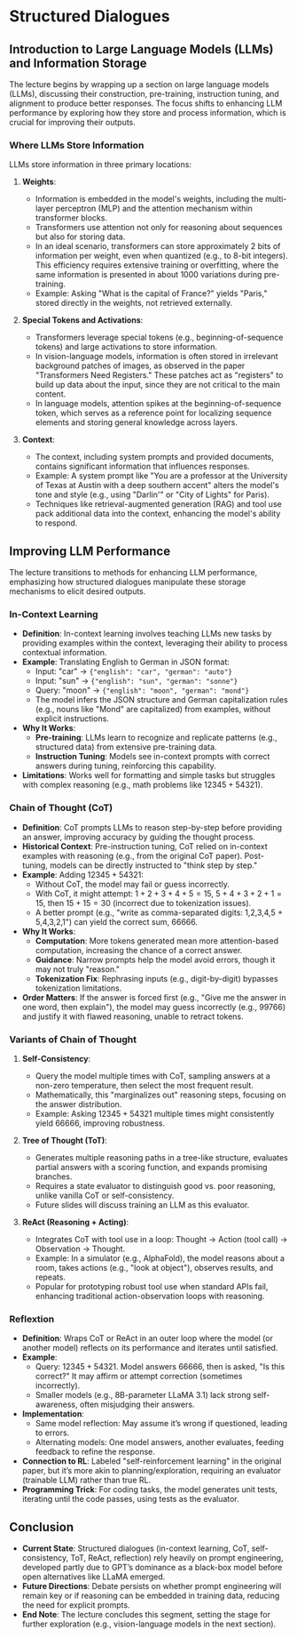 # Structured Dialogues

## Introduction to Large Language Models (LLMs) and Information Storage
The lecture begins by wrapping up a section on large language models (LLMs), discussing their construction, pre-training, instruction tuning, and alignment to produce better responses. The focus shifts to enhancing LLM performance by exploring how they store and process information, which is crucial for improving their outputs.

### Where LLMs Store Information
LLMs store information in three primary locations:
1. **Weights**:
   - Information is embedded in the model's weights, including the multi-layer perceptron (MLP) and the attention mechanism within transformer blocks.
   - Transformers use attention not only for reasoning about sequences but also for storing data.
   - In an ideal scenario, transformers can store approximately $2$ bits of information per weight, even when quantized (e.g., to 8-bit integers). This efficiency requires extensive training or overfitting, where the same information is presented in about $1000$ variations during pre-training.
   - Example: Asking "What is the capital of France?" yields "Paris," stored directly in the weights, not retrieved externally.

2. **Special Tokens and Activations**:
   - Transformers leverage special tokens (e.g., beginning-of-sequence tokens) and large activations to store information.
   - In vision-language models, information is often stored in irrelevant background patches of images, as observed in the paper "Transformers Need Registers." These patches act as "registers" to build up data about the input, since they are not critical to the main content.
   - In language models, attention spikes at the beginning-of-sequence token, which serves as a reference point for localizing sequence elements and storing general knowledge across layers.

3. **Context**:
   - The context, including system prompts and provided documents, contains significant information that influences responses.
   - Example: A system prompt like "You are a professor at the University of Texas at Austin with a deep southern accent" alters the model's tone and style (e.g., using "Darlin'" or "City of Lights" for Paris).
   - Techniques like retrieval-augmented generation (RAG) and tool use pack additional data into the context, enhancing the model's ability to respond.

## Improving LLM Performance
The lecture transitions to methods for enhancing LLM performance, emphasizing how structured dialogues manipulate these storage mechanisms to elicit desired outputs.

### In-Context Learning
- **Definition**: In-context learning involves teaching LLMs new tasks by providing examples within the context, leveraging their ability to process contextual information.
- **Example**: Translating English to German in JSON format:
  - Input: "car" → `{"english": "car", "german": "auto"}`
  - Input: "sun" → `{"english": "sun", "german": "sonne"}`
  - Query: "moon" → `{"english": "moon", "german": "mond"}`
  - The model infers the JSON structure and German capitalization rules (e.g., nouns like "Mond" are capitalized) from examples, without explicit instructions.
- **Why It Works**:
  - **Pre-training**: LLMs learn to recognize and replicate patterns (e.g., structured data) from extensive pre-training data.
  - **Instruction Tuning**: Models see in-context prompts with correct answers during tuning, reinforcing this capability.
- **Limitations**: Works well for formatting and simple tasks but struggles with complex reasoning (e.g., math problems like $12345 + 54321$).

### Chain of Thought (CoT)
- **Definition**: CoT prompts LLMs to reason step-by-step before providing an answer, improving accuracy by guiding the thought process.
- **Historical Context**: Pre-instruction tuning, CoT relied on in-context examples with reasoning (e.g., from the original CoT paper). Post-tuning, models can be directly instructed to "think step by step."
- **Example**: Adding $12345 + 54321$:
  - Without CoT, the model may fail or guess incorrectly.
  - With CoT, it might attempt: $1 + 2 + 3 + 4 + 5 = 15$, $5 + 4 + 3 + 2 + 1 = 15$, then $15 + 15 = 30$ (incorrect due to tokenization issues).
  - A better prompt (e.g., "write as comma-separated digits: 1,2,3,4,5 + 5,4,3,2,1") can yield the correct sum, $66666$.
- **Why It Works**:
  - **Computation**: More tokens generated mean more attention-based computation, increasing the chance of a correct answer.
  - **Guidance**: Narrow prompts help the model avoid errors, though it may not truly "reason."
  - **Tokenization Fix**: Rephrasing inputs (e.g., digit-by-digit) bypasses tokenization limitations.
- **Order Matters**: If the answer is forced first (e.g., "Give me the answer in one word, then explain"), the model may guess incorrectly (e.g., $99766$) and justify it with flawed reasoning, unable to retract tokens.

### Variants of Chain of Thought
1. **Self-Consistency**:
   - Query the model multiple times with CoT, sampling answers at a non-zero temperature, then select the most frequent result.
   - Mathematically, this "marginalizes out" reasoning steps, focusing on the answer distribution.
   - Example: Asking $12345 + 54321$ multiple times might consistently yield $66666$, improving robustness.

2. **Tree of Thought (ToT)**:
   - Generates multiple reasoning paths in a tree-like structure, evaluates partial answers with a scoring function, and expands promising branches.
   - Requires a state evaluator to distinguish good vs. poor reasoning, unlike vanilla CoT or self-consistency.
   - Future slides will discuss training an LLM as this evaluator.

3. **ReAct (Reasoning + Acting)**:
   - Integrates CoT with tool use in a loop: Thought → Action (tool call) → Observation → Thought.
   - Example: In a simulator (e.g., AlphaFold), the model reasons about a room, takes actions (e.g., "look at object"), observes results, and repeats.
   - Popular for prototyping robust tool use when standard APIs fail, enhancing traditional action-observation loops with reasoning.

### Reflextion
- **Definition**: Wraps CoT or ReAct in an outer loop where the model (or another model) reflects on its performance and iterates until satisfied.
- **Example**:
  - Query: $12345 + 54321$. Model answers $66666$, then is asked, "Is this correct?" It may affirm or attempt correction (sometimes incorrectly).
  - Smaller models (e.g., 8B-parameter LLaMA 3.1) lack strong self-awareness, often misjudging their answers.
- **Implementation**:
  - Same model reflection: May assume it’s wrong if questioned, leading to errors.
  - Alternating models: One model answers, another evaluates, feeding feedback to refine the response.
- **Connection to RL**: Labeled "self-reinforcement learning" in the original paper, but it’s more akin to planning/exploration, requiring an evaluator (trainable LLM) rather than true RL.
- **Programming Trick**: For coding tasks, the model generates unit tests, iterating until the code passes, using tests as the evaluator.

## Conclusion
- **Current State**: Structured dialogues (in-context learning, CoT, self-consistency, ToT, ReAct, reflection) rely heavily on prompt engineering, developed partly due to GPT’s dominance as a black-box model before open alternatives like LLaMA emerged.
- **Future Directions**: Debate persists on whether prompt engineering will remain key or if reasoning can be embedded in training data, reducing the need for explicit prompts.
- **End Note**: The lecture concludes this segment, setting the stage for further exploration (e.g., vision-language models in the next section).
